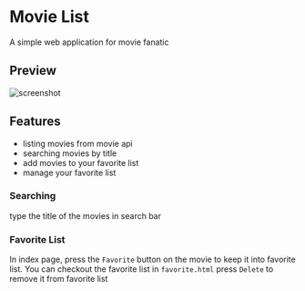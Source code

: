 # Movie List
A simple web application for movie fanatic

## Preview
![screenshot](https://i.ibb.co/bJxjXD9/127-0-0-1-5500-index-HTML.png)

## Features
- listing movies from movie api
- searching movies by title
- add movies to your favorite list
- manage your favorite list

### Searching
type the title of the movies in search bar
### Favorite List
In index page, press the `Favorite` button on the movie to keep it into favorite list.
You can checkout the favorite list in `favorite.html`
press `Delete` to remove it from favorite list

